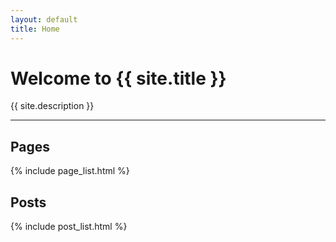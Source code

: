 ```yaml
---
layout: default
title: Home
---
```


# Welcome to {{ site.title }}

{{ site.description }}

---

## Pages

{% include page_list.html %}

## Posts

{% include post_list.html %}
